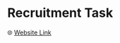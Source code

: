 # Recruitment Task

:globe_with_meridians: [Website Link](https://carsspot-recruitment.netlify.app/)</span>